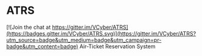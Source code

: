 # ATRS

[![Join the chat at https://gitter.im/VCyber/ATRS](https://badges.gitter.im/VCyber/ATRS.svg)](https://gitter.im/VCyber/ATRS?utm_source=badge&utm_medium=badge&utm_campaign=pr-badge&utm_content=badge)
Air-Ticket Reservation System
